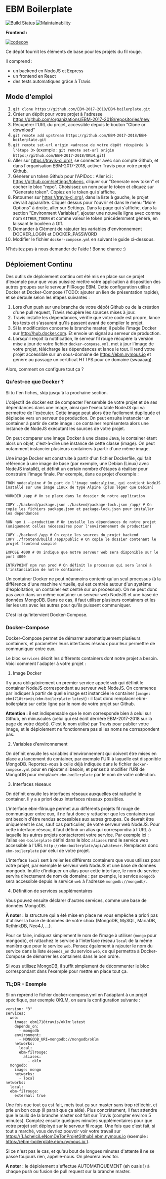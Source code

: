 EBM Boilerplate
===============

[![Build Status](https://travis-ci.org/EBM-2017-2018/EBM-boilerplate.svg?branch=master)](https://travis-ci.org/EBM-2017-2018/EBM-boilerplate)
[![Maintainability](https://api.codeclimate.com/v1/badges/7b5e67d7a1c25ebd47d0/maintainability)](https://codeclimate.com/github/EBM-2017-2018/EBM-boilerplate/maintainability)

**Frontend :**

[![codecov](https://codecov.io/gh/EBM-2017-2018/EBM-boilerplate/branch/master/graph/badge.svg)](https://codecov.io/gh/EBM-2017-2018/EBM-boilerplate)

Ce dépôt fournit les éléments de base pour les projets du fil rouge.

Il comprend :
- un backend en NodeJS et Express
- un frontend en React
- des tests automatiques grâce à Travis

## Mode d'emploi

1. `git clone https://github.com/EBM-2017-2018/EBM-boilerplate.git`
2. Créer un dépôt pour votre projet à l'adresse https://github.com/organizations/EBM-2017-2018/repositories/new
3. Récupérer l'URL du projet, accessible depuis le bouton "Clone or download"
4. `git remote add upstream https://github.com/EBM-2017-2018/EBM-boilerplate.git`
5. `git remote set-url origin <adresse de votre dépôt récupérée à l'étape 3>` (exemple : `git remote set-url origin https://github.com/EBM-2017-2018/OKLM.git`)
6. Aller sur https://travis-ci.org/, se connecter avec son compte Github, et dans l'organisation EBM-2017-2018, activer Travis pour votre projet Github.
7. Générer un token Github pour l'APIDoc : Aller ici : https://github.com/settings/tokens, cliquer sur "Generate new token" et cocher le bloc "repo". Choisissez un nom pour le token et cliquez sur "Generate token". Copiez en le token qui s'affiche.
8. Retourner sur https://travis-ci.org/, dans la liste à gauche, le projet devrait apparaître. Cliquer dessus pour l'ouvrir et dans le menu "More Options" à droite, aller sur Settings. Dans la page qui s'affiche, dans la section "Environment Variables", ajouter une nouvelle ligne avec comme nom `GITHUB_TOKEN` et comme valeur le token précédemment généré, en laissant le booléen à Off.
9. Demander à Clément de rajouter les variables d'environnement DOCKER_LOGIN et DOCKER_PASSWORD
10. Modifier le fichier `docker-compose.yml` en suivant le guide ci-dessous.

N'hésitez pas à nous demander de l'aide ! Bonne chance :)

## Déploiement Continu

Des outils de déploiement continu ont été mis en place sur ce projet d'example pour que vous puissiez mettre votre application à disposition des autres groupes sur le serveur FilRouge EBM. Cette configuration utilise Docker et Docker-Compose (TODO: ajouter un lien de présentation rapide), et se déroule selon les étapes suivantes :

1. Lors d'un push sur une branche de votre dépôt Github ou de la création d'une pull request, Travis récupère les sources mises à jour.
2. Travis installe les dépendances, vérifie que votre code est propre, lance les tests et s'assurent qu'ils passent avant de compiler le projet.
3. Si la modification concerne la branche master, il publie l'image Docker sur http://hub.docker.com. Et envoie un signal au serveur de production.
4. Lorsqu'il reçoit la notification, le serveur fil rouge récupère la version mise à jour de votre fichier `docker-compose.yml`, met à jour l'image de votre projet, télécharge les dépendances et lance le tout. Il rend votre projet accessible sur un sous-domaine de https://ebm.nymous.io et génère au passage un certificat HTTPS pour ce domaine (swaaaag).

Alors, comment on configure tout ça ?

### Qu'est-ce que Docker ?

Si tu t'en fiches, skip jusqu'à la prochaine section.

L'objectif de docker est de compacter l'ensemble de votre projet et de ses dépendances dans une image, ainsi que l'exécutable NodeJS qui va permettre de l'exécuter. Cette image peut alors être facilement dupliquée et déplacée vers un serveur de production. On peut ensuite instancier un container à partir de cette image : ce container représentera alors une instance de NodeJS exécutant les sources de votre projet.

On peut comparer une image Docker à une classe Java, le container étant alors un objet, c'est-à-dire une instance de cette classe (image). On peut notamment instancier plusieurs containers à partir d'une même image.

Une image Docker est construite à partir d'un fichier Dockerfile, qui fait référence à une image de base (par exemple, une Debian (Linux) avec NodeJS installé), et définit un certain nombre d'étapes à réaliser pour construire l'image finale. Par exemple, dans ce projet d'exemple :

```
FROM node:alpine # On part de l'image node:alpine, qui contient NodeJS installé sur une image Linux de type Alpine (plus léger que Debian)

WORKDIR /app # On se place dans le dossier de notre application

COPY ./backend/package.json ./backend/package-lock.json /app/ # On copie les fichiers package.json et package-lock.json pour installer les dépendances

RUN npm i --production # On installe les dépendances de notre projet (uniquement celles nécessaires pour l'environnement de production)

COPY ./backend /app # On copie les sources du projet backend
COPY ./frontend/build /app/public # On copie le dossier contenant le projet frontend compilé

EXPOSE 4000 # On indique que notre serveur web sera disponible sur le port 4000

ENTRYPOINT npm run prod # On définit le processus qui sera lancé à l'instanciation de notre container.
```

Un container Docker ne peut néanmoins contenir qu'un seul processus (à la différence d'une machine virtuelle, qui est centrée autour d'un système d'exploitation, un container est centré sur un processus). On ne peut donc pas avoir dans un même container un serveur web NodeJS et une base de données MongoDB. Dans ce cas, il faut utiliser plusieurs containers et les lier les uns avec les autres pour qu'ils puissent communiquer.

C'est ici qu'intervient Docker-Compose. 

### Docker-Compose

Docker-Compose permet de démarrer automatiquement plusieurs containers, et paramétrer leurs interfaces réseaux pour leur permettre de communiquer entre eux.

Le bloc `services` décrit les différents containers dont notre projet a besoin. Voici comment l'adapter à votre projet :

1. Image Docker

Il y aura obligatoirement un premier service appelé `web` qui définit le container NodeJS correspondant au serveur web NodeJS. On commence par indiquer à partir de quelle image est instanciée le container (`image: ebm1718travis/ebm-boilerplate:latest`) : il faut donc remplacer ebm-boilerplate sur cette ligne par le nom de votre projet sur Github.

**Attention :** il est indispensable que le nom corresponde bien à celui sur Github, en minuscules (celui qui est écrit derrière EBM-2017-2018 sur la page de votre dépôt). C'est le nom utilisé par Travis pour publier votre image, et le déploiement ne fonctionnera pas si les noms ne correspondent pas.

2. Variables d'environnement

On définit ensuite les variables d'environnement qui doivent être mises en place au lancement du container, par exemple l'URI à laquelle est disponible MongoDB. Reportez-vous à celle déjà indiquée dans le fichier `docker-compose.yml` pour en rajouter si besoin, et pensez à modifier l'URI de MongoDB pour remplacer `ebm-boilerplate` par le nom de votre collection.

3. Interfaces réseaux

On définit ensuite les interfaces réseaux auxquelles est rattaché le container. Il y a a priori deux interfaces réseaux possibles.

L'interface ebm-filrouge permet aux différents projets fil rouge de communiquer entre eux, il ne faut donc y rattacher que les containers qui ont besoin d'être rendus accessibles aux autres groupes. Ce devrait être uniquement le cas, sauf cas particulier, de votre serveur web NodeJS. Pour cette interface réseau, il faut définir un alias qui correspondra à l'URL à laquelle les autres projets contacteront votre service. Par exemple ici : l'alias `ebm-boilerplate` défini dans le bloc `aliases` rend le service web accessible à l'URL `http://ebm-boilerplate/api/whatever`. Remplacez donc `ebm-boilerplate` par celui de votre projet.

L'interface `local` sert à relier les différents containers que vous utilisez pour votre projet, par exemple le serveur web NodeJS et une base de données mongodb. Inutile d'indiquer un alias pour cette interface, le nom du service servira directement de nom de domaine : par exemple, le service `mongodb` sera accessible depuis le service `web` à l'adresse `mongodb://mongodb/`.

4. Définition de services supplémentaires

Vous pouvez ensuite déclarer d'autres services, comme une base de données MongoDB. 

**À noter :** la structure qui a été mise en place ne vous empêche a priori pas d'utiliser la base de données de votre choix (MongoDB, MySQL, MariaDB, RethinkDB, Neo4J, ...).

Pour ce faire, indiquez simplement le nom de l'image à utiliser (`mongo` pour mongodb), et rattachez le service à l'interface réseau `local` de la même manière que pour le service `web`.
Pensez également à rajouter le nom du service dans la liste `depends_on` du service `web`, ce qui permettra à Docker-Compose de démarrer les containers dans le bon ordre.

Si vous utilisez MongoDB, il suffit simplement de décommenter le bloc correspondant dans l'exemple pour mettre en place tout ça. 

### TL;DR - Exemple

Si on reprend le fichier docker-compose.yml en l'adaptant à un projet spécifique, par exemple OKLM, on aura la configuration suivante :

```
version: "3"
services:
  web:
    image: ebm1718travis/oklm:latest
    depends_on:
      - mongodb
    environment:
      - MONGODB_URI=mongodb://mongodb/oklm
    networks:
      local:
      ebm-filrouge:
        aliases:
          - oklm
  mongodb:
    image: mongo
    networks:
      - local
networks:
  local:
  ebm-filrouge:
    external: true 
```

Une fois que tout ça est fait, mets tout ça sur master sans trop réfléchir, et prie un bon coup (il parait que ça aide). Plus concrètement, il faut attendre que le build de la branche master soit fait sur Travis (compter environ 5 minutes). Comptez ensuite quelques minutes supplémentaires pour que votre projet soit déployé sur le serveur fil rouge. Une fois que c'est fait, si tout a marché, vous devriez pouvoir voir votre travail sur [https://[LâcheIciLeNomDeTonProjetGithub].ebm.nymous.io](https://[LâcheIciLeNomDeTonProjetGithub].ebm.nymous.io) (exemple : https://ebm-boilerplate.ebm.nymous.io`).

Si ce n'est pas le cas, et qu'au bout de longues minutes d'attente il ne se passe toujours rien, appelle-nous. On pleurera avec toi.

**A noter :** le déploiement s'effectue AUTOMATIQUEMENT (eh ouais !) à chaque push ou fusion de pull request sur la branche master.
